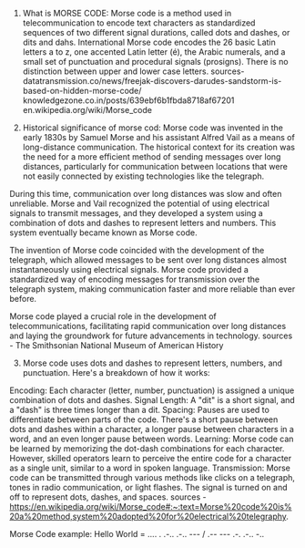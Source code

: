 1. What is MORSE CODE:   Morse code is a method used in telecommunication to encode text characters as standardized sequences of two different signal durations, called dots and dashes, or dits and dahs. International Morse code encodes the 26 basic Latin letters a to z, one accented Latin letter (é), the Arabic numerals, and a small set of punctuation and procedural signals (prosigns). There is no distinction between upper and lower case letters. sources- datatransmission.co/news/freejak-discovers-darudes-sandstorm-is-based-on-hidden-morse-code/
knowledgezone.co.in/posts/639ebf6b1fbda8718af67201
en.wikipedia.org/wiki/Morse_code


2. Historical significance of morse cod: Morse code was invented in the early 1830s by Samuel Morse and his assistant Alfred Vail as a means of long-distance communication. The historical context for its creation was the need for a more efficient method of sending messages over long distances, particularly for communication between locations that were not easily connected by existing technologies like the telegraph.

During this time, communication over long distances was slow and often unreliable. Morse and Vail recognized the potential of using electrical signals to transmit messages, and they developed a system using a combination of dots and dashes to represent letters and numbers. This system eventually became known as Morse code.

The invention of Morse code coincided with the development of the telegraph, which allowed messages to be sent over long distances almost instantaneously using electrical signals. Morse code provided a standardized way of encoding messages for transmission over the telegraph system, making communication faster and more reliable than ever before.

 Morse code played a crucial role in the development of telecommunications, facilitating rapid communication over long distances and laying the groundwork for future advancements in technology. sources - The Smithsonian National Museum of American History

 
 
3. Morse code uses dots and dashes to represent letters, numbers, and punctuation. Here's a breakdown of how it works:

Encoding: Each character (letter, number, punctuation) is assigned a unique combination of dots and dashes.
Signal Length: A "dit" is a short signal, and a "dash" is three times longer than a dit.
Spacing: Pauses are used to differentiate between parts of the code. There's a short pause between dots and dashes within a character, a longer pause between characters in a word, and an even longer pause between words.
Learning: Morse code can be learned by memorizing the dot-dash combinations for each character. However, skilled operators learn to perceive the entire code for a character as a single unit, similar to a word in spoken language.
Transmission: Morse code can be transmitted through various methods like clicks on a telegraph, tones in radio communication, or light flashes. The signal is turned on and off to represent dots, dashes, and spaces. sources - https://en.wikipedia.org/wiki/Morse_code#:~:text=Morse%20code%20is%20a%20method,system%20adopted%20for%20electrical%20telegraphy.

Morse Code example:
Hello World = .... . .-.. .-.. --- / .-- --- .-. .-.. -..
